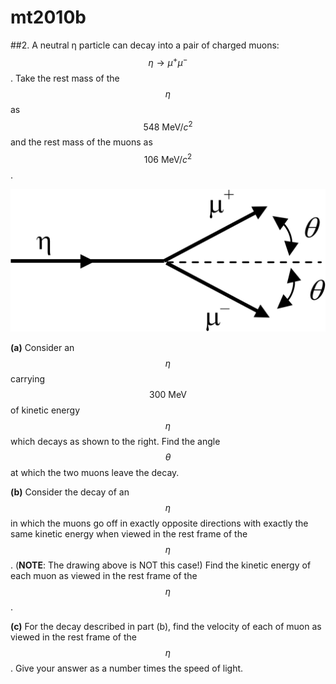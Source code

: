 # mt2010b

##2.
A neutral η particle can decay into a pair of charged muons: $$\eta\to\mu^+\mu^-$$. Take the rest mass of the $$\eta$$ as $$548\:\text{MeV}/c^2$$ and the rest mass of the muons as $$106\:\text{MeV}/c^2$$.

![figure.01](mt2010-fig01.png)

**(a)** Consider an $$\eta$$ carrying $$300\:\text{MeV}$$ of kinetic energy $$\eta$$ which decays as shown to the right. Find the angle $$\theta$$ at which the two muons leave the decay.

**(b)** Consider the decay of an $$\eta$$ in which the muons go off in exactly opposite directions with exactly the same kinetic energy when viewed in the rest frame of the $$\eta$$. (**NOTE**: The drawing above is NOT this case!) Find the kinetic energy of each muon as viewed in the rest frame of the $$\eta$$.

**(c)** For the decay described in part (b), find the velocity of each of muon as viewed in the rest frame of the $$\eta$$. Give your answer as a number times the speed of light.